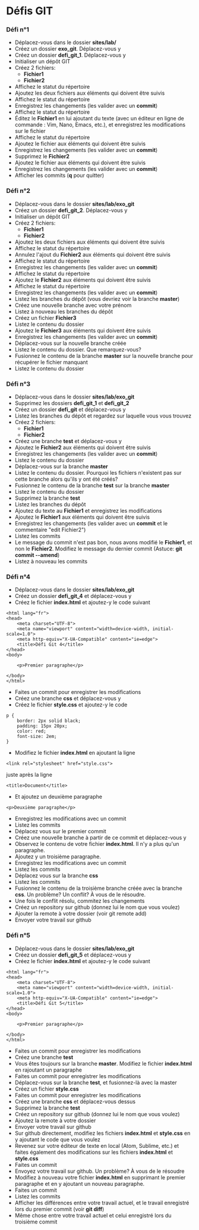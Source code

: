 # Défis GIT

### Défi n°1
- Déplacez-vous dans le dossier **sites/lab/**
- Créez un dossier **exo_git**. Déplacez-vous y
- Créez un dossier **defi_git_1**. Déplacez-vous y
- Initialiser un dépôt GIT
- Créez 2 fichiers:
  - **Fichier1**
  - **Fichier2**
- Affichez le statut du répertoire
- Ajoutez les deux fichiers aux éléments qui doivent être suivis
- Affichez le statut du répertoire
- Enregistrez les changements (les valider avec un **commit**)
- Affichez le statut du répertoire
- Éditez le **Fichier1** en lui ajoutant du texte (avec un éditeur en ligne de commande : Vim, Nano, Emacs, etc.), et enregistrez les modifications sur le fichier
- Affichez le statut du répertoire
- Ajoutez le fichier aux éléments qui doivent être suivis
- Enregistrez les changements (les valider avec un **commit**)
- Supprimez le **Fichier2**
- Ajoutez le fichier aux éléments qui doivent être suivis
- Enregistrez les changements (les valider avec un **commit**)
- Afficher les commits (**q** pour quitter)

### Défi n°2
- Déplacez-vous dans le dossier **sites/lab/exo_git**
- Créez un dossier **defi_git_2**. Déplacez-vous y
- Initialiser un dépôt GIT
- Créez 2 fichiers:
  - **Fichier1**
  - **Fichier2**
- Ajoutez les deux fichiers aux éléments qui doivent être suivis
- Affichez le statut du répertoire
- Annulez l'ajout du **Fichier2** aux éléments qui doivent être suivis
- Affichez le statut du répertoire
- Enregistrez les changements (les valider avec un **commit**)
- Affichez le statut du répertoire
- Ajoutez le **Fichier2** aux éléments qui doivent être suivis
- Affichez le statut du répertoire
- Enregistrez les changements (les valider avec un **commit**)
- Listez les branches du dépôt (vous devriez voir la branche **master**)
- Créez une nouvelle branche avec votre prénom
- Listez à nouveau les branches du dépôt
- Créez un fichier **Fichier3**
- Listez le contenu du dossier
- Ajoutez le **Fichier3** aux éléments qui doivent être suivis
- Enregistrez les changements (les valider avec un **commit**)
- Déplacez-vous sur la nouvelle branche créée
- Listez le contenu du dossier. Que remarquez-vous?
- Fusionnez le contenu de la branche **master** sur la nouvelle branche pour récupérer le fichier manquant
- Listez le contenu du dossier

### Défi n°3
- Déplacez-vous dans le dossier **sites/lab/exo_git**
- Supprimez les dossiers **defi_git_1** et **defi_git_2**
- Créez un dossier **defi_git** et déplacez-vous y
- Listez les branches du dépôt et regardez sur laquelle vous vous trouvez
- Créez 2 fichiers:
  - **Fichier1**
  - **Fichier2**
- Créez une branche **test** et déplacez-vous y
- Ajoutez le **Fichier2** aux éléments qui doivent être suivis
- Enregistrez les changements (les valider avec un **commit**)
- Listez le contenu du dossier
- Déplacez-vous sur la branche **master**
- Listez le contenu du dossier. Pourquoi les fichiers n'existent pas sur cette branche alors qu'ils y ont été créés?
- Fusionnez le contenu de la branche **test** sur la branche **master**
- Listez le contenu du dossier
- Supprimez la branche **test**
- Listez les branches du dépôt
- Ajoutez du texte au **Fichier1** et enregistrez les modifications
- Ajoutez le **Fichier1** aux éléments qui doivent être suivis
- Enregistrez les changements (les valider avec un **commit** et le commentaire "edit Fichier2")
- Listez les commits
- Le message du commit n'est pas bon, nous avons modifié le **Fichier1**, et non le **Fichier2**. Modifiez le message du dernier commit (Astuce: **git commit --amend**)
- Listez à nouveau les commits

### Défi n°4
- Déplacez-vous dans le dossier **sites/lab/exo_git**
- Créez un dossier **defi_git_4** et déplacez-vous y
- Créez le fichier **index.html** et ajoutez-y le code suivant
```<!DOCTYPE html>
<html lang="fr">
<head>
	<meta charset="UTF-8">
	<meta name="viewport" content="width=device-width, initial-scale=1.0">
	<meta http-equiv="X-UA-Compatible" content="ie=edge">
	<title>Défi Git 4</title>
</head>
<body>

	<p>Premier paragraphe</p>

</body>
</html>
```
- Faites un commit pour enregistrer les modifications
- Créez une branche **css** et déplacez-vous y
- Créez le fichier **style.css** et ajoutez-y le code
```
p {
	border: 2px solid black;
	padding: 15px 20px;
	color: red;
	font-size: 2em;
}
```
- Modifiez le fichier **index.html** en ajoutant la ligne
```
<link rel="stylesheet" href="style.css">
```
juste après la ligne
```
<title>Document</title>
```
- Et ajoutez un deuxième paragraphe
```
<p>Deuxième paragraphe</p>
```
- Enregistrez les modifications avec un commit
- Listez les commits
- Déplacez vous sur le premier commit
- Créez une nouvelle branche à partir de ce commit et déplacez-vous y
- Observez le contenu de votre fichier **index.html**. Il n'y a plus qu'un paragraphe.
- Ajoutez y un troisième paragraphe.
- Enregistrez les modifications avec un commit
- Listez les commits
- Déplacez vous sur la branche **css**
- Listez les commits
- Fusionnez le contenu de la troisième branche créée avec la branche **css**. Un problème? Un conflit? À vous de le résoudre.
- Une fois le conflit résolu, commitez les changements
- Créez un repository sur github (donnez lui le nom que vous voulez)
- Ajouter la remote à votre dossier (voir git remote add)
- Envoyer votre travail sur github

### Défi n°5
- Déplacez-vous dans le dossier **sites/lab/exo_git**
- Créez un dossier **defi_git_5** et déplacez-vous y
- Créez le fichier **index.html** et ajoutez-y le code suivant
```<!DOCTYPE html>
<html lang="fr">
<head>
	<meta charset="UTF-8">
	<meta name="viewport" content="width=device-width, initial-scale=1.0">
	<meta http-equiv="X-UA-Compatible" content="ie=edge">
	<title>Défi Git 5</title>
</head>
<body>

	<p>Premier paragraphe</p>

</body>
</html>
```
- Faites un commit pour enregistrer les modifications
- Créez une branche **test**
- Vous êtes toujours sur la branche **master**. Modifiez le fichier **index.html** en rajoutant un paragraphe
- Faites un commit pour enregistrer les modifications
- Déplacez-vous sur la branche **test**, et fusionnez-là avec la master
- Créez un fichier **style.css**
- Faites un commit pour enregistrer les modifications
- Créez une branche **css** et déplacez-vous dessus
- Supprimez la branche **test**
- Créez un repository sur github (donnez lui le nom que vous voulez)
- Ajoutez la remote à votre dossier
- Envoyer votre travail sur github
- Sur github directement, modifiez les fichiers **index.html** et **style.css** en y ajoutant le code que vous voulez
- Revenez sur votre éditeur de texte en local (Atom, Sublime, etc.) et faites également des modifications sur les fichiers **index.html** et **style.css**
- Faites un commit
- Envoyez votre travail sur github. Un problème? À vous de le résoudre
- Modifiez à nouveau votre fichier **index.html** en supprimant le premier paragraphe et en y ajoutant un nouveau paragraphe.
- Faites un commit
- Listez les commits
- Afficher les différences entre votre travail actuel, et le travail enregistré lors du premier commit (voir **git diff**)
- Même chose entre votre travail actuel et celui enregistré lors du troisième commit
